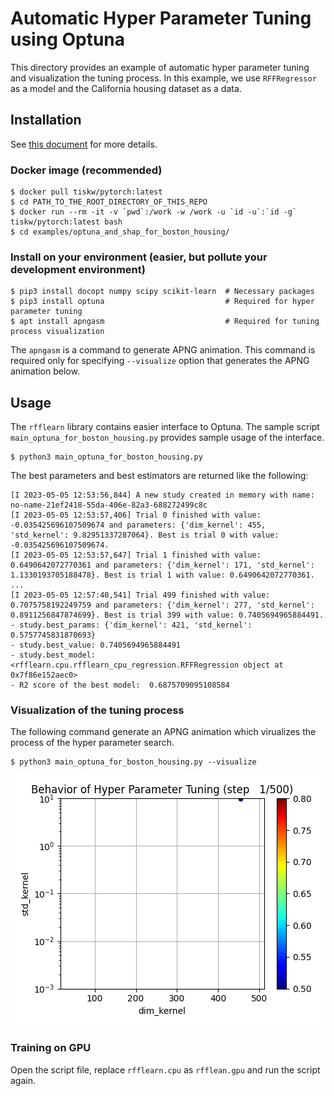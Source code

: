 # Automatic Hyper Parameter Tuning using Optuna

This directory provides an example of automatic hyper parameter tuning and visualization the tuning process.
In this example, we use `RFFRegressor` as a model and the California housing dataset as a data.


## Installation

See [this document](../..SETUP.md) for more details.

### Docker image (recommended)

```console
$ docker pull tiskw/pytorch:latest
$ cd PATH_TO_THE_ROOT_DIRECTORY_OF_THIS_REPO
$ docker run --rm -it -v `pwd`:/work -w /work -u `id -u`:`id -g` tiskw/pytorch:latest bash
$ cd examples/optuna_and_shap_for_boston_housing/
```

### Install on your environment (easier, but pollute your development environment)

```console
$ pip3 install docopt numpy scipy scikit-learn  # Necessary packages
$ pip3 install optuna                           # Required for hyper parameter tuning
$ apt install apngasm                           # Required for tuning process visualization
```

The `apngasm` is a command to generate APNG animation.
This command is required only for specifying `--visualize` option that generates the APNG animation below.


## Usage

The `rfflearn` library contains easier interface to Optuna.
The sample script `main_optuna_for_boston_housing.py` provides sample usage of the interface.

```console
$ python3 main_optuna_for_boston_housing.py
```

The best parameters and best estimators are returned like the following:

```console
[I 2023-05-05 12:53:56,844] A new study created in memory with name: no-name-21ef2418-55da-406e-82a3-688272499c8c
[I 2023-05-05 12:53:57,406] Trial 0 finished with value: -0.035425696107509674 and parameters: {'dim_kernel': 455, 'std_kernel': 9.82951337287064}. Best is trial 0 with value: -0.035425696107509674.
[I 2023-05-05 12:53:57,647] Trial 1 finished with value: 0.6490642072770361 and parameters: {'dim_kernel': 171, 'std_kernel': 1.1330193705188478}. Best is trial 1 with value: 0.6490642072770361.
...
[I 2023-05-05 12:57:40,541] Trial 499 finished with value: 0.7075758192249759 and parameters: {'dim_kernel': 277, 'std_kernel': 0.8911256847874699}. Best is trial 399 with value: 0.7405694965884491.
- study.best_params: {'dim_kernel': 421, 'std_kernel': 0.5757745831870693}
- study.best_value: 0.7405694965884491
- study.best_model: <rfflearn.cpu.rfflearn_cpu_regression.RFFRegression object at 0x7f86e152aec0>
- R2 score of the best model:  0.6875709095108584
```

### Visualization of the tuning process

The following command generate an APNG animation which virualizes the process of the hyper parameter search.

```console
$ python3 main_optuna_for_boston_housing.py --visualize
```

<div align="center">
  <img src="./hyper_parameter_search.png" width="500" alt="Animation of hyper parameter search behavior" />
</div>

### Training on GPU

Open the script file, replace `rfflearn.cpu` as `rfflean.gpu` and run the script again.
